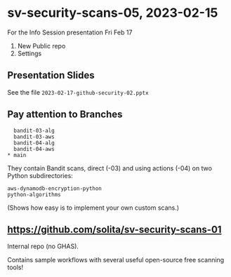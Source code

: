 # sv-security-scans-05, 2023-02-15

For the Info Session presentation Fri Feb 17

1. New Public repo
2. Settings


## Presentation Slides

See the file `2023-02-17-github-security-02.pptx`


## Pay attention to Branches

```
  bandit-03-alg
  bandit-03-aws
  bandit-04-alg
  bandit-04-aws
* main
```

They contain Bandit scans, direct (-03) and using actions (-04) on two Python 
subdirectories:

```
aws-dynamodb-encryption-python
python-algorithms
```
(Shows how easy is to implement your own custom scans.)


## https://github.com/solita/sv-security-scans-01

Internal repo (no GHAS).

Contains sample workflows with several useful open-source free scanning tools!

